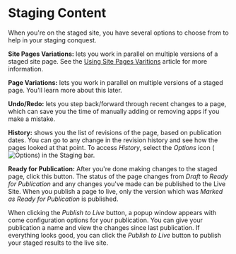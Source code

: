 # Staging Content

When you're on the staged site, you have several options to choose from to help
in your staging conquest.

**Site Pages Variations:** lets you work in parallel on multiple versions of a
staged site page. See the
[Using Site Pages Varitions](/discover/portal/-/knowledge_base/7-1/using-site-pages-variations)
article for more information.

**Page Variations:** lets you work in parallel on multiple versions of a staged
page. You'll learn more about this later.

**Undo/Redo:** lets you step back/forward through recent changes to a page,
which can save you the time of manually adding or removing apps if you make a
mistake.

**History:** shows you the list of revisions of the page, based on publication
dates. You can go to any change in the revision history and see how the pages
looked at that point. To access *History*, select the *Options* icon
(![Options](../../../images/icon-options.png)) in the Staging bar.

**Ready for Publication:** After you're done making changes to the staged page,
click this button. The status of the page changes from *Draft* to *Ready for
Publication* and any changes you've made can be published to the Live Site. When
you publish a page to live, only the version which was *Marked as Ready for
Publication* is published.

When clicking the *Publish to Live* button, a popup window appears with come
configuration options for your publication. You can give your publication a name
and view the changes since last publication. If everything looks good, you can
click the *Publish to Live* button to publish your staged results to the live
site.